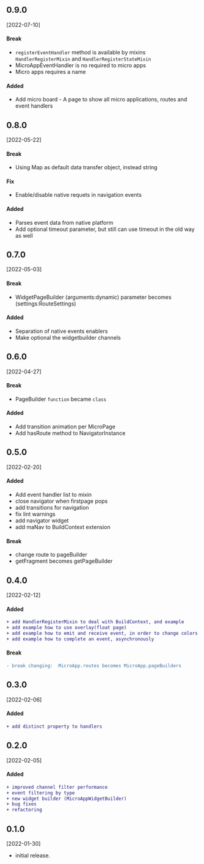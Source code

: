 ## 0.9.0
[2022-07-10]

#### Break
- `registerEventHandler` method is available by mixins `HandlerRegisterMixin` and `HandlerRegisterStateMixin`
- MicroAppEventHandler is no required to micro apps
- Micro apps requires a name

#### Added
- Add micro board - A page to show all micro applications, routes and event handlers

## 0.8.0
[2022-05-22]

#### Break
- Using Map as default data transfer object, instead string

#### Fix
- Enable/disable native requets in navigation events

#### Added
- Parses event data from native platform
- Add optional timeout parameter, but still can use timeout in the old way as well

## 0.7.0
[2022-05-03]
#### Break
- WidgetPageBuilder (arguments:dynamic) parameter becomes (settings:RouteSettings)
#### Added
- Separation of native events enablers
- Make optional the widgetbuilder channels

## 0.6.0
[2022-04-27]
#### Break
- PageBuilder `function` became `class`
#### Added
- Add transition animation per MicroPage
- Add hasRoute method to NavigatorInstance


## 0.5.0
[2022-02-20]
#### Added
- Add event handler list to mixin
- close navigator when firstpage pops
- add transitions for navigation
- fix lint warnings
- add navigator widget
- add maNav to BuildContext extension
#### Break
- change route to pageBuilder
- getFragment becomes getPageBuilder


## 0.4.0
[2022-02-12]
#### Added
``` diff
+ add HandlerRegisterMixin to deal with BuildContext, and example
+ add example how to use overlay(float page)
+ add example how to emit and receive event, in order to change colors on other micro app component
+ add example how to complete an event, asynchronously
```

#### Break
```diff
- break changing:  MicroApp.routes becomes MicroApp.pageBuilders
```
  
## 0.3.0
[2022-02-06]
#### Added
```diff
+ add distinct property to handlers
```

## 0.2.0
[2022-02-05]
#### Added
```diff
+ improved channel filter performance
+ event filtering by type
+ new widget builder (MicroAppWidgetBuilder)
+ bug fixes
+ refactoring
```

## 0.1.0
[2022-01-30]
* initial release.


